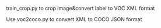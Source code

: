 train_crop.py  to crop image&convert label to VOC XML format

Use voc2coco.py to convert XML to COCO JSON format



